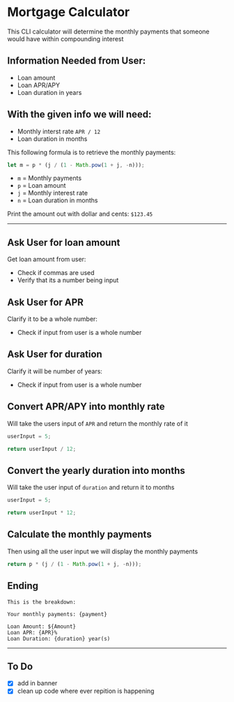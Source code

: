# Mortgage Calculator

This CLI calculator will determine the monthly payments that someone would have within compounding interest

## Information Needed from User:

- Loan amount
- Loan APR/APY
- Loan duration in years

## With the given info we will need:

- Monthly interst rate `APR / 12`
- Loan duration in months

This following formula is to retrieve the monthly payments:

```javascript
let m = p * (j / (1 - Math.pow(1 + j, -n)));
```

- `m` = Monthly payments
- `p` = Loan amount
- `j` = Monthly interest rate
- `n` = Loan duration in months

Print the amount out with dollar and cents: `$123.45`

---

## Ask User for loan amount

Get loan amount from user:

- Check if commas are used
- Verify that its a number being input

## Ask User for APR

Clarify it to be a whole number:

- Check if input from user is a whole number

## Ask User for duration

Clarify it will be number of years:

- Check if input from user is a whole number

## Convert APR/APY into monthly rate

Will take the users input of `APR` and return the monthly rate of it

```javascript
userInput = 5;

return userInput / 12;
```

## Convert the yearly duration into months

Will take the user input of `duration` and return it to months

```javascript
userInput = 5;

return userInput * 12;
```

## Calculate the monthly payments

Then using all the user input we will display the monthly payments

```javascript
return p * (j / (1 - Math.pow(1 + j, -n)));
```

## Ending

```
This is the breakdown:

Your monthly payments: {payment}

Loan Amount: ${Amount}
Loan APR: {APR}%
Loan Duration: {duration} year(s)
```

---

## To Do

- [x] add in banner
- [x] clean up code where ever repition is happening
